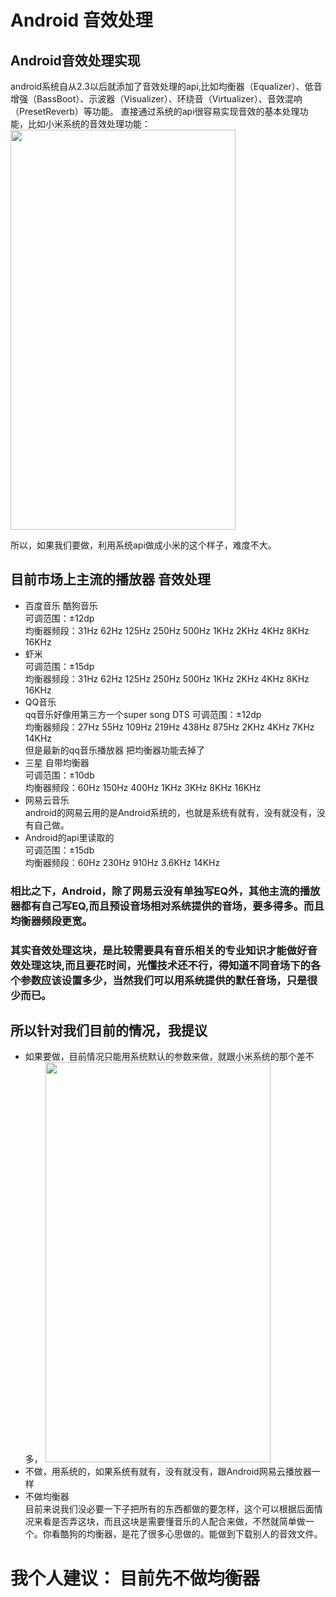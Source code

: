
# Android 音效处理



## Android音效处理实现 <br/>

android系统自从2.3以后就添加了音效处理的api,比如均衡器（Equalizer）、低音增强（BassBoot）、示波器（Visualizer）、环绕音（Virtualizer）、音效混响（PresetReverb）等功能。
直接通过系统的api很容易实现音效的基本处理功能，比如小米系统的音效处理功能：<br/>
<img src="https://github.com/wanliLiu/androidequalizer/blob/master/%E5%9D%87%E8%A1%A1%E5%99%A8/%E7%BD%91%E6%98%93%E4%BA%91%E5%B0%8F%E7%B1%B3/Screenshot_2017-11-21-11-43-15-621_com.android.mu.png" width="360" height="640"><br/>

所以，如果我们要做，利用系统api做成小米的这个样子，难度不大。

## 目前市场上主流的播放器 音效处理

- 百度音乐 酷狗音乐<br/>
    可调范围：±12dp<br/>
    均衡器频段：31Hz  62Hz  125Hz  250Hz  500Hz  1KHz  2KHz  4KHz  8KHz  16KHz<br/>
- 虾米<br/>
    可调范围：±15dp<br/>
    均衡器频段：31Hz  62Hz  125Hz  250Hz  500Hz  1KHz  2KHz  4KHz  8KHz  16KHz
- QQ音乐<br/>
    qq音乐好像用第三方一个super song DTS
    可调范围：±12dp<br/>
    均衡器频段：27Hz  55Hz  109Hz  219Hz  438Hz  875Hz  2KHz  4KHz  7KHz  14KHz<br/>
    但是最新的qq音乐播放器  把均衡器功能去掉了
- 三星 自带均衡器<br/>
    可调范围：±10db<br/>
    均衡器频段：60Hz  150Hz  400Hz  1KHz  3KHz  8KHz  16KHz<br/>
- 网易云音乐<br/>
    android的网易云用的是Android系统的，也就是系统有就有，没有就没有，没有自己做。
- Android的api里读取的<br/>
    可调范围：±15db<br/>
    均衡器频段：60Hz  230Hz  910Hz  3.6KHz  14KHz<br/>
     
### 相比之下，Android，除了网易云没有单独写EQ外，其他主流的播放器都有自己写EQ,而且预设音场相对系统提供的音场，要多得多。而且均衡器频段更宽。

### 其实音效处理这块，是比较需要具有音乐相关的专业知识才能做好音效处理这块,而且要花时间，光懂技术还不行，得知道不同音场下的各个参数应该设置多少，当然我们可以用系统提供的默任音场，只是很少而已。

## 所以针对我们目前的情况，我提议
- 如果要做，目前情况只能用系统默认的参数来做，就跟小米系统的那个差不多，
<img src="https://github.com/wanliLiu/androidequalizer/blob/master/%E5%9D%87%E8%A1%A1%E5%99%A8/%E7%BD%91%E6%98%93%E4%BA%91%E5%B0%8F%E7%B1%B3/Screenshot_2017-11-21-11-43-19-045_com.android.mu.png" width="360" height="640"><br/>
- 不做，用系统的，如果系统有就有，没有就没有，跟Android网易云播放器一样
- 不做均衡器<br/>
 目前来说我们没必要一下子把所有的东西都做的要怎样，这个可以根据后面情况来看是否弄这块，而且这块是需要懂音乐的人配合来做，不然就简单做一个。你看酷狗的均衡器，是花了很多心思做的。能做到下载别人的音效文件。
 

# 我个人建议： 目前先不做均衡器





